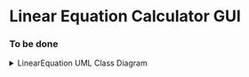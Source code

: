 # Linear Equation Calculator GUI
### To be done


<details>
  <summary>LinearEquation UML Class Diagram</summary>

| LinearEquation       |
| ---------------------|
| - a: double          |
| - b: double          |
| - c: double          |
| - d: double          |
| - e: double          |
| - f: double          |

| Methods       |
| ---------------------|
| + LinearEquation(a, b, c, d, e, f) |
| + getA(): double     |
| + getB(): double     |
| + getC(): double     |
| + getD(): double     |
| + getE(): double     |
| + getF(): double     |
| + isSolvable(): bool |
| + getX(): double     |
| + getY(): double     |

</details> 